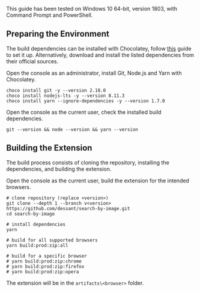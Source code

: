 This guide has been tested on Windows 10 64-bit, version 1803,
with Command Prompt and PowerShell.

## Preparing the Environment

The build dependencies can be installed with Chocolatey, follow
[this](https://chocolatey.org/install) guide to set it up.
Alternatively, download and install the listed dependencies
from their official sources.

Open the console as an administrator, install
Git, Node.js and Yarn with Chocolatey.

```shell
choco install git -y --version 2.18.0
choco install nodejs-lts -y --version 8.11.3
choco install yarn --ignore-dependencies -y --version 1.7.0
```

Open the console as the current user, check the installed build dependencies.

```shell
git --version && node --version && yarn --version
```

## Building the Extension

The build process consists of cloning the repository,
installing the dependencies, and building the extension.

Open the console as the current user,
build the extension for the intended browsers.

```shell
# clone repository (replace <version>)
git clone --depth 1 --branch v<version> https://github.com/dessant/search-by-image.git
cd search-by-image

# install dependencies
yarn

# build for all supported browsers
yarn build:prod:zip:all

# build for a specific browser
# yarn build:prod:zip:chrome
# yarn build:prod:zip:firefox
# yarn build:prod:zip:opera
```

The extension will be in the `artifacts\<browser>` folder.
